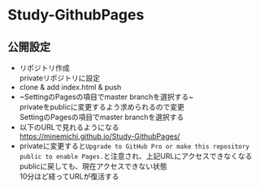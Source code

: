 # Study-GithubPages

## 公開設定
- リポジトリ作成<br>privateリポジトリに設定
- clone & add index.html & push
- ~SettingのPagesの項目でmaster branchを選択する~<br>privateをpublicに変更するよう求められるので変更<br>SettingのPagesの項目でmaster branchを選択する
- 以下のURLで見れるようになる<br>https://minemichi.github.io/Study-GithubPages/
- privateに変更すると`Upgrade to GitHub Pro or make this repository public to enable Pages.`と注意され、上記URLにアクセスできなくなる<br>publicに戻しても、現在アクセスできない状態<br>10分ほど経ってURLが復活する
